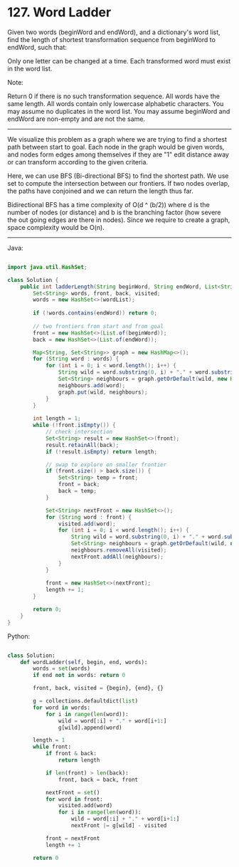 # 127. Word Ladder

Given two words (beginWord and endWord), and a dictionary's word list, find the
length of shortest transformation sequence from beginWord to endWord, such
that:

Only one letter can be changed at a time.
Each transformed word must exist in the word list.

Note:

Return 0 if there is no such transformation sequence.
All words have the same length.
All words contain only lowercase alphabetic characters.
You may assume no duplicates in the word list.
You may assume beginWord and endWord are non-empty and are not the same.

---

We visualize this problem as a graph where we are trying to find a shortest
path between start to goal. Each node in the graph would be given words, and
nodes form edges among themselves if they are "1" edit distance away or can
transform according to the given criteria.

Here, we can use BFS (Bi-directional BFS) to find the shortest path. We use set
to compute the intersection between our frontiers. If two nodes overlap, the
paths have conjoined and we can return the length thus far.

Bidirectional BFS has a time complexity of O(d ^ (b/2)) where d is the number
of nodes (or distance) and b is the branching factor (how severe the out going
edges are there in nodes). Since we require to create a graph, space complexity
would be O(n).

---

Java:

```java

import java.util.HashSet;

class Solution {
    public int ladderLength(String beginWord, String endWord, List<String> wordList) {
        Set<String> words, front, back, visited;
        words = new HashSet<>(wordList);
        
        if (!words.contains(endWord)) return 0;
        
        // two frontiers from start and from goal
        front = new HashSet<>(List.of(beginWord));
        back = new HashSet<>(List.of(endWord));

        Map<String, Set<String>> graph = new HashMap<>();
        for (String word : words) {
            for (int i = 0; i < word.length(); i++) {
                String wild = word.substring(0, i) + "." + word.substring(i+1);
                Set<String> neighbours = graph.getOrDefault(wild, new HashSet<>());
                neighbours.add(word);
                graph.put(wild, neighbours);
            }
        }
        
        int length = 1;
        while (!front.isEmpty()) {
            // check intersection
            Set<String> result = new HashSet<>(front);
            result.retainAll(back);
            if (!result.isEmpty) return length;

            // swap to explore on smaller frontier
            if (front.size() > back.size()) {
                Set<String> temp = front;
                front = back;
                back = temp;
            }

            Set<String> nextFront = new HashSet<>();
            for (String word : front) {
                visited.add(word);
                for (int i = 0; i < word.length(); i++) {
                    String wild = word.substring(0, i) + "." + word.substring(i+1);
                    Set<String> neighbours = graph.getOrDefault(wild, new HashSet<>());
                    neighbours.removeAll(visited);
                    nextFront.addAll(neighbours);
                }
            }
            
            front = new HashSet<>(nextFront);
            length += 1;
        }

        return 0;
    }
}

```

Python:

```python

class Solution:
    def wordLadder(self, begin, end, words):
        words = set(words)
        if end not in words: return 0

        front, back, visited = {begin}, {end}, {}

        g = collections.defaultdict(list)
        for word in words:
            for i in range(len(word)):
                wild = word[:i] + "." + word[i+1:]
                g[wild].append(word)

        length = 1
        while front:
            if front & back:
                return length

            if len(front) > len(back):
                front, back = back, front

            nextFront = set()
            for word in front:
                visited.add(word)
                for i in range(len(word)):
                    wild = word[:i] + "." + word[i+1:]
                    nextFront |= g[wild] - visited

            front = nextFront
            length += 1

        return 0
```
